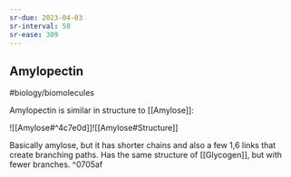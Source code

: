 ```yaml
---
sr-due: 2023-04-03
sr-interval: 50
sr-ease: 309
---
```

## Amylopectin
#biology/biomolecules  

Amylopectin is similar in structure to [[Amylose]]:

![[Amylose#^4c7e0d]]![[Amylose#Structure]]

Basically amylose, but it has shorter chains and also a few 1,6 links that create branching paths.
Has the same structure of [[Glycogen]], but with fewer branches. ^0705af
